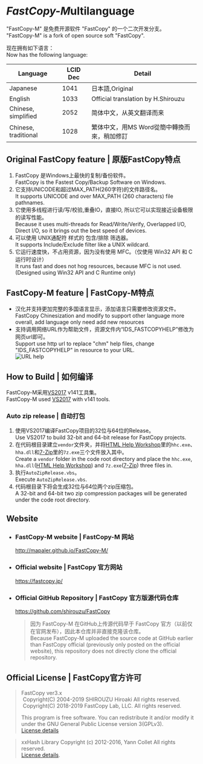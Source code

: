 *FastCopy-M*ultilanguage
===========
"FastCopy-M" 是免费开源软件 "FastCopy" 的一个二次开发分支。  
"FastCopy-M" is a fork of open source soft "FastCopy".

现在拥有如下语言：  
Now has the following language:

| Language | LCID Dec | Detail |
| --- | --- | --- |
| Japanese | 1041 | 日本語,Original |
| English | 1033 | Official translation by H.Shirouzu |
| Chinese, simplified | 2052 | 简体中文，从英文翻译而来 |
| Chinese, traditional | 1028 | 繁体中文，用MS Word從簡中轉換而來，稍加修訂 |

## Original FastCopy feature | 原版FastCopy特点
1. FastCopy 是Windows上最快的复制/备份软件。  
FastCopy is the Fastest Copy/Backup Software on Windows.
1. 它支持UNICODE和超过MAX_PATH(260字符)的文件路径名。  
It supports UNICODE and over MAX_PATH (260 characters) file pathnames.
1. 它使用多线程进行读/写/校验,重叠IO，直接IO, 所以它可以实现接近设备极限的读写性能。  
Because it uses multi-threads for Read/Write/Verify, Overlapped I/O, Direct I/O, so it brings out the best speed of devices.
1. 可以使用 UNIX通配符 样式的 包含/排除 筛选器。  
It supports Include/Exclude filter like a UNIX wildcard.
1. 它运行速度快，不占用资源，因为没有使用 MFC。（仅使用 Win32 API 和 C 运行时设计）  
It runs fast and does not hog resources, because MFC is not used. (Designed using Win32 API and C Runtime only)
## FastCopy-M feature | FastCopy-M特点
* 汉化并支持更加完整的多国语言显示，添加语言只需要修改资源文件。  
FastCopy Chinesization and modify to support other language more overall, add language only need add new resources
* 支持调用网络URL作为帮助文件，资源文件内“IDS_FASTCOPYHELP”修改为网页url即可。  
Support use http url to replace "chm" help files, change "IDS_FASTCOPYHELP" in resource to your URL.  
![URL help](http://ww4.sinaimg.cn/large/6c84b2d6gw1ewbd1y0bygj20rw0le4bq.jpg)

## How to Build | 如何编译
FastCopy-M采用[VS2017](https://www.visualstudio.com/zh-cn/downloads/download-visual-studio-vs.aspx) v141工具集。  
FastCopy-M used [VS2017](https://www.visualstudio.com/en-us/downloads/download-visual-studio-vs.aspx) with v141 tools.

### Auto zip release | 自动打包
1. 使用VS2017编译FastCopy项目的32位与64位的Release。  
Use VS2017 to build 32-bit and 64-bit release for FastCopy projects.
1. 在代码根目录建立`vendor`文件夹，并将[HTML Help Workshop](https://docs.microsoft.com/zh-cn/previous-versions/windows/desktop/htmlhelp/microsoft-html-help-downloads)里的`hhc.exe`、`hha.dll`和[7-Zip](https://sparanoid.com/lab/7z/)里的`7z.exe`三个文件放入其中。  
Create a `vendor` folder in the code root directory and place the `hhc.exe`, `hha.dll`([HTML Help Workshop](https://docs.microsoft.com/zh-cn/previous-versions/windows/desktop/htmlhelp/microsoft-html-help-downloads)) and `7z.exe`([7-Zip](https://sparanoid.com/lab/7z/)) three files in.
1. 执行`AutoZipRelease.vbs`。  
Execute `AutoZipRelease.vbs`.
1. 代码根目录下将会生成32位与64位两个zip压缩包。  
A 32-bit and 64-bit two zip compression packages will be generated under the code root directory.

## Website
* ### FastCopy-M website | FastCopy-M 网站
  http://mapaler.github.io/FastCopy-M/
* ### Official website | FastCopy 官方网站
  https://fastcopy.jp/

* ### Official GitHub Repository | FastCopy 官方版源代码仓库
  https://github.com/shirouzu/FastCopy
  >因为 FastCopy-M 在GitHub上传源代码早于 FastCopy 官方（以前仅在官网发布），因此本仓库并非直接克隆该仓库。  
  >Because FastCopy-M uploaded the source code at GitHub earlier than FastCopy official (previously only posted on the official website), this repository does not directly clone the official repository.
## Official License | FastCopy官方许可
>FastCopy ver3.x  
>&nbsp;Copyright(C) 2004-2019 SHIROUZU Hiroaki All rights reserved.  
>&nbsp;Copyright(C) 2018-2019 FastCopy Lab, LLC. All rights reserved.
> 
> This program is free software. You can redistribute it and/or modify it under the GNU General Public License version 3(GPLv3).  
> [License details](https://fastcopy.jp/help/license-gpl3.txt)

> xxHash Library Copyright (c) 2012-2016, Yann Collet All rights reserved.  
> [License details](https://fastcopy.jp/help/xxhash-LICENSE.txt).
